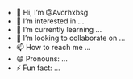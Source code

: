 - 👋 Hi, I’m @Avcrhxbsg
- 👀 I’m interested in ...
- 🌱 I’m currently learning ...
- 💞️ I’m looking to collaborate on ...
- 📫 How to reach me ...
- 😄 Pronouns: ...
- ⚡ Fun fact: ...

<!---
Avcrhxbsg/Avcrhxbsg is a ✨ special ✨ repository because its `README.md` (this file) appears on your GitHub profile.
You can click the Preview link to take a look at your changes.
--->
